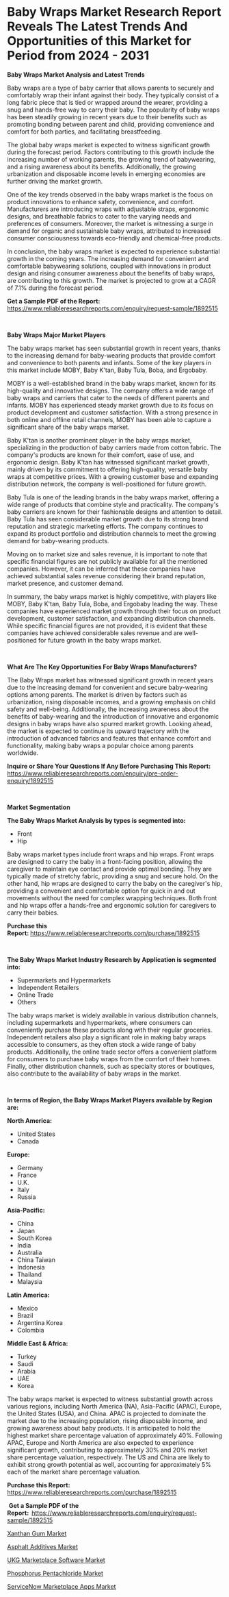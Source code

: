 <p><h1>Baby Wraps Market Research Report Reveals The Latest Trends And Opportunities of this Market for Period from 2024 - 2031</h1></p><p><strong>Baby Wraps Market Analysis and Latest Trends</strong></p>
<p><p>Baby wraps are a type of baby carrier that allows parents to securely and comfortably wrap their infant against their body. They typically consist of a long fabric piece that is tied or wrapped around the wearer, providing a snug and hands-free way to carry their baby. The popularity of baby wraps has been steadily growing in recent years due to their benefits such as promoting bonding between parent and child, providing convenience and comfort for both parties, and facilitating breastfeeding.</p><p>The global baby wraps market is expected to witness significant growth during the forecast period. Factors contributing to this growth include the increasing number of working parents, the growing trend of babywearing, and a rising awareness about its benefits. Additionally, the growing urbanization and disposable income levels in emerging economies are further driving the market growth.</p><p>One of the key trends observed in the baby wraps market is the focus on product innovations to enhance safety, convenience, and comfort. Manufacturers are introducing wraps with adjustable straps, ergonomic designs, and breathable fabrics to cater to the varying needs and preferences of consumers. Moreover, the market is witnessing a surge in demand for organic and sustainable baby wraps, attributed to increased consumer consciousness towards eco-friendly and chemical-free products.</p><p>In conclusion, the baby wraps market is expected to experience substantial growth in the coming years. The increasing demand for convenient and comfortable babywearing solutions, coupled with innovations in product design and rising consumer awareness about the benefits of baby wraps, are contributing to this growth. The market is projected to grow at a CAGR of 7.1% during the forecast period.</p></p>
<p><strong>Get a Sample PDF of the Report:&nbsp;</strong> <a href="https://www.reliableresearchreports.com/enquiry/request-sample/1892515">https://www.reliableresearchreports.com/enquiry/request-sample/1892515</a></p>
<p>&nbsp;</p>
<p><strong>Baby Wraps Major Market Players</strong></p>
<p><p>The baby wraps market has seen substantial growth in recent years, thanks to the increasing demand for baby-wearing products that provide comfort and convenience to both parents and infants. Some of the key players in this market include MOBY, Baby K'tan, Baby Tula, Boba, and Ergobaby.</p><p>MOBY is a well-established brand in the baby wraps market, known for its high-quality and innovative designs. The company offers a wide range of baby wraps and carriers that cater to the needs of different parents and infants. MOBY has experienced steady market growth due to its focus on product development and customer satisfaction. With a strong presence in both online and offline retail channels, MOBY has been able to capture a significant share of the baby wraps market.</p><p>Baby K'tan is another prominent player in the baby wraps market, specializing in the production of baby carriers made from cotton fabric. The company's products are known for their comfort, ease of use, and ergonomic design. Baby K'tan has witnessed significant market growth, mainly driven by its commitment to offering high-quality, versatile baby wraps at competitive prices. With a growing customer base and expanding distribution network, the company is well-positioned for future growth.</p><p>Baby Tula is one of the leading brands in the baby wraps market, offering a wide range of products that combine style and practicality. The company's baby carriers are known for their fashionable designs and attention to detail. Baby Tula has seen considerable market growth due to its strong brand reputation and strategic marketing efforts. The company continues to expand its product portfolio and distribution channels to meet the growing demand for baby-wearing products.</p><p>Moving on to market size and sales revenue, it is important to note that specific financial figures are not publicly available for all the mentioned companies. However, it can be inferred that these companies have achieved substantial sales revenue considering their brand reputation, market presence, and customer demand.</p><p>In summary, the baby wraps market is highly competitive, with players like MOBY, Baby K'tan, Baby Tula, Boba, and Ergobaby leading the way. These companies have experienced market growth through their focus on product development, customer satisfaction, and expanding distribution channels. While specific financial figures are not provided, it is evident that these companies have achieved considerable sales revenue and are well-positioned for future growth in the baby wraps market.</p></p>
<p>&nbsp;</p>
<p><strong>What Are The Key Opportunities For Baby Wraps Manufacturers?</strong></p>
<p><p>The Baby Wraps market has witnessed significant growth in recent years due to the increasing demand for convenient and secure baby-wearing options among parents. The market is driven by factors such as urbanization, rising disposable incomes, and a growing emphasis on child safety and well-being. Additionally, the increasing awareness about the benefits of baby-wearing and the introduction of innovative and ergonomic designs in baby wraps have also spurred market growth. Looking ahead, the market is expected to continue its upward trajectory with the introduction of advanced fabrics and features that enhance comfort and functionality, making baby wraps a popular choice among parents worldwide.</p></p>
<p><strong>Inquire or Share Your Questions If Any Before Purchasing This Report:</strong> <a href="https://www.reliableresearchreports.com/enquiry/pre-order-enquiry/1892515">https://www.reliableresearchreports.com/enquiry/pre-order-enquiry/1892515</a></p>
<p>&nbsp;</p>
<p><strong>Market Segmentation</strong></p>
<p><strong>The Baby Wraps Market Analysis by types is segmented into:</strong></p>
<p><ul><li>Front</li><li>Hip</li></ul></p>
<p><p>Baby wraps market types include front wraps and hip wraps. Front wraps are designed to carry the baby in a front-facing position, allowing the caregiver to maintain eye contact and provide optimal bonding. They are typically made of stretchy fabric, providing a snug and secure hold. On the other hand, hip wraps are designed to carry the baby on the caregiver's hip, providing a convenient and comfortable option for quick in and out movements without the need for complex wrapping techniques. Both front and hip wraps offer a hands-free and ergonomic solution for caregivers to carry their babies.</p></p>
<p><strong>Purchase this Report:&nbsp;</strong><a href="https://www.reliableresearchreports.com/purchase/1892515">https://www.reliableresearchreports.com/purchase/1892515</a></p>
<p>&nbsp;</p>
<p><strong>The Baby Wraps Market Industry Research by Application is segmented into:</strong></p>
<p><ul><li>Supermarkets and Hypermarkets</li><li>Independent Retailers</li><li>Online Trade</li><li>Others</li></ul></p>
<p><p>The baby wraps market is widely available in various distribution channels, including supermarkets and hypermarkets, where consumers can conveniently purchase these products along with their regular groceries. Independent retailers also play a significant role in making baby wraps accessible to consumers, as they often stock a wide range of baby products. Additionally, the online trade sector offers a convenient platform for consumers to purchase baby wraps from the comfort of their homes. Finally, other distribution channels, such as specialty stores or boutiques, also contribute to the availability of baby wraps in the market.</p></p>
<p>&nbsp;</p>
<p><strong>In terms of Region, the Baby Wraps Market Players available by Region are:</strong></p>
<p>
    <p> <strong> North America: </strong>
        <ul>
            <li>United States</li>
            <li>Canada</li>
        </ul>
        </p> 
    <p> <strong> Europe: </strong>
        <ul>
            <li>Germany</li>
            <li>France</li>
            <li>U.K.</li>
            <li>Italy</li>
            <li>Russia</li>
        </ul>
        </p> 
    <p> <strong> Asia-Pacific: </strong>
        <ul>
            <li>China</li>
            <li>Japan</li>
            <li>South Korea</li>
            <li>India</li>
            <li>Australia</li>
            <li>China Taiwan</li>
            <li>Indonesia</li>
            <li>Thailand</li>
            <li>Malaysia</li>
        </ul>
        </p> 
    <p> <strong> Latin America: </strong>
        <ul>
            <li>Mexico</li>
            <li>Brazil</li>
            <li>Argentina Korea</li>
            <li>Colombia</li>
        </ul>
        </p> 
    <p> <strong> Middle East & Africa: </strong>
        <ul>
            <li>Turkey</li>
            <li>Saudi</li>
            <li>Arabia</li>
            <li>UAE</li>
            <li>Korea</li>
        </ul>
    </p>
    </p>
<p><p>The baby wraps market is expected to witness substantial growth across various regions, including North America (NA), Asia-Pacific (APAC), Europe, the United States (USA), and China. APAC is projected to dominate the market due to the increasing population, rising disposable income, and growing awareness about baby products. It is anticipated to hold the highest market share percentage valuation of approximately 40%. Following APAC, Europe and North America are also expected to experience significant growth, contributing to approximately 30% and 20% market share percentage valuation, respectively. The US and China are likely to exhibit strong growth potential as well, accounting for approximately 5% each of the market share percentage valuation.</p></p>
<p><strong>Purchase this Report: </strong><a href="https://www.reliableresearchreports.com/purchase/1892515">https://www.reliableresearchreports.com/purchase/1892515</a></p>
<p>&nbsp;<strong>Get a Sample PDF of the Report:&nbsp;&nbsp;</strong><a href="https://www.reliableresearchreports.com/enquiry/request-sample/1892515">https://www.reliableresearchreports.com/enquiry/request-sample/1892515</a></p>
<p><strong></strong></p>
<p><p><a href="https://medium.com/@terrellconn/xanthan-gum-market-research-report-its-history-and-forecast-2024-to-2031-8ba333708c2b">Xanthan Gum Market</a></p><p><a href="https://medium.com/@terrellconn/asphalt-additives-market-size-cagr-trends-2024-2030-159631f754ae">Asphalt Additives Market</a></p><p><a href="https://github.com/Triciasol/Market-Research-Report-List-1/blob/main/ukg-marketplace-software-market.md">UKG Marketplace Software Market</a></p><p><a href="https://medium.com/@terrellconn/phosphorus-pentachloride-market-share-evolution-and-market-growth-trends-2024-2031-6cdb185f66c1">Phosphorus Pentachloride Market</a></p><p><a href="https://github.com/jhcraigie/Market-Research-Report-List-1/blob/main/servicenow-marketplace-apps-market.md">ServiceNow Marketplace Apps Market</a></p></p>